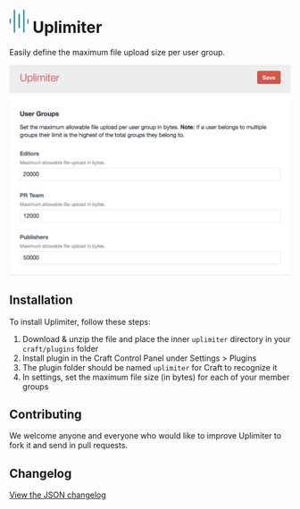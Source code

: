 # <img src="_demo/icon.png" width="35" alt="Uplimiter logo">&nbsp;Uplimiter

Easily define the maximum file upload size per user group.

<img src="_demo/screenshot.png" width="647" alt="Screenshot of Uplimiter's settings">

## Installation

To install Uplimiter, follow these steps:

1. Download & unzip the file and place the inner `uplimiter` directory in your `craft/plugins` folder
2. Install plugin in the Craft Control Panel under Settings > Plugins
3. The plugin folder should be named `uplimiter` for Craft to recognize it
4. In settings, set the maximum file size (in bytes) for each of your member groups

## Contributing
We welcome anyone and everyone who would like to improve Uplimiter to fork it and send in pull requests.

## Changelog

[View the JSON changelog](https://github.com/trendyminds/uplimiter/blob/master/releases.json)
